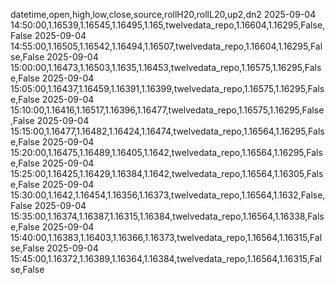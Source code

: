 datetime,open,high,low,close,source,rollH20,rollL20,up2,dn2
2025-09-04 14:50:00,1.16539,1.16545,1.16495,1.165,twelvedata_repo,1.16604,1.16295,False,False
2025-09-04 14:55:00,1.16505,1.16542,1.16494,1.16507,twelvedata_repo,1.16604,1.16295,False,False
2025-09-04 15:00:00,1.16473,1.16503,1.1635,1.16453,twelvedata_repo,1.16575,1.16295,False,False
2025-09-04 15:05:00,1.16437,1.16459,1.16391,1.16399,twelvedata_repo,1.16575,1.16295,False,False
2025-09-04 15:10:00,1.16416,1.16517,1.16396,1.16477,twelvedata_repo,1.16575,1.16295,False,False
2025-09-04 15:15:00,1.16477,1.16482,1.16424,1.16474,twelvedata_repo,1.16564,1.16295,False,False
2025-09-04 15:20:00,1.16475,1.16489,1.16405,1.1642,twelvedata_repo,1.16564,1.16295,False,False
2025-09-04 15:25:00,1.16425,1.16429,1.16384,1.1642,twelvedata_repo,1.16564,1.16305,False,False
2025-09-04 15:30:00,1.1642,1.16454,1.16356,1.16373,twelvedata_repo,1.16564,1.1632,False,False
2025-09-04 15:35:00,1.16374,1.16387,1.16315,1.16384,twelvedata_repo,1.16564,1.16338,False,False
2025-09-04 15:40:00,1.16383,1.16403,1.16366,1.16373,twelvedata_repo,1.16564,1.16315,False,False
2025-09-04 15:45:00,1.16372,1.16389,1.16364,1.16384,twelvedata_repo,1.16564,1.16315,False,False
